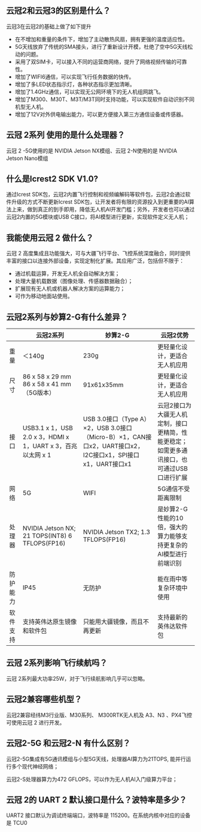 ## 云冠2和云冠3的区别是什么？

云冠3在云冠2的基础上做了如下提升

- 在不增加和重量的条件下，增加了主动散热风扇，拥有更强的温度适应性。
- 5G天线放弃了传统的SMA接头，进行了重新设计开模，杜绝了空中5G天线松动的问题。
- 采用了双SIM卡，可以接入不同的运营商网络，提升了网络视频传输的可靠性。
- 增加了WIFI6通信，可以实现飞行任务数据的快传。
- 增加了多LED状态指示灯，各种状态指示更加清晰。
- 增加了1.4GHz通信，可以实现无公网环境下的无人机组网跳飞。
- 增加了M300、M30T、M3T/M3T同时支持功能，可以实现软件自动识别不同机型无人机。
- 增加了12V对外供电输出能力，可以更方便接入第三方通信设备或传感器。



## 云冠 2系列 使用的是什么处理器？

云冠 2 -5G使用的是 NVIDIA Jetson NX模组、云冠 2-N使用的是 NVIDIA Jetson Nano模组
## 什么是Icrest2 SDK V1.0?

通过Icrest SDK包，云冠2内置飞行控制和视频编解码等软件包，云冠2会通过软件升级的方式不断更新Icrest SDK包，让开发者将有限的资源投入到更重要的AI算法上来，做到真正的到手即用，降低无人机AI开发门槛；另外，开发者也可以通过云冠2内置的5G模块或USB C接口，将AI模型进行更新，实现软件定义无人机；
## 我能使用云冠 2 做什么？

云冠 2 高度集成且功能强大，可与大疆飞行平台、飞控系统深度融合，同时提供丰富的接口以连接外部设备，实现定制化扩展。其应用广泛，包括但不限于：

- 通过机载运算，开发无人机全自动解决方案；
-  处理大量机载数据（图像处理、传感器数据融合）；
-  扩展现有无人机或机器人解决方案的运算能力；
-  可作为移动地面站使用。
## 云冠2系列与妙算2-G有什么差异？

|          | 云冠2系列                                      | 妙算2-G                                             | 云冠2优势                                    |
| -------- | ---------------------------------------------- | ---------------------------------------------------- | -------------------------------------------- |
| 重量     | ＜140g                                         | 230g                                                 | 更轻量化设计，更适合无人机应用                          |
| 尺寸     | 86 x 58 x 29 mm  86 x 58 x 41 mm（5G版本）     | 91x61x35mm                                           | 更轻量化设计，更适合无人机应用                          |
| 接口     | USB3.1 x 1，USB 2.0 x 3，HDMI x 1，UART x 3，百兆以太网 x 1 | USB 3.0接口（Type A）×2，USB 3.0接口（Micro-B）×1，CAN接口x2，UART接口x2，I2C接口x1，SPI接口x1，UART接口x1 | 云冠2接口为大疆无人机定制，接口更精简，性能更稳定；如需更多通讯接口，也可通过USB口进行扩展 |
| 网络     | 5G                                             | WIFI                                                 | 5G通信不受距离限制                               |
| 处理器   | NVIDIA Jetson NX;  21 TOPS(INT8)  6 TFLOPS(FP16) | NVIDIA Jetson TX2;   1.3 TFLOPS(FP16)                | 是妙算2-G性能的10倍，强大的算力能够支持更复杂的AI模型进行前端识别 |
| 防护能力 | IP45                                           | 无防护                                               | 能在雨中等复杂环境中使用                             |
| 软件支持 | 支持英伟达原生镜像和软件包                              | 只能用大疆镜像，而且不再更新                                 | 支持最新的英伟达软件包                              |

## 云冠 2系列影响飞行续航吗？

云冠 2系列最大功率25W，对于飞行续航影响几乎可以忽略。



## 云冠2兼容哪些机型？

云冠2兼容经纬M3行业版、M30系列、 M300RTK无人机及 A3、N3 、PX4飞控可使用云冠 2 进行开发。

## 云冠2-5G 和云冠2-N 有什么区别？

云冠2-5G集成有5G通讯模组与小型5G天线，处理器AI算力为21TOPS, 能并行运行多个现代神经网络；

云冠2-S处理器算力为472 GFLOPS，可以作为无人机AI入门级算力平台；

## 云冠 2的 UART 2 默认接口是什么？波特率是多少？

UART2 接口默认为调试终端端口，波特率是 115200。在系统内核中对应的设备是 TCU0

